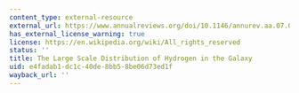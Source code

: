 ```yaml
---
content_type: external-resource
external_url: https://www.annualreviews.org/doi/10.1146/annurev.aa.07.090169.000351
has_external_license_warning: true
license: https://en.wikipedia.org/wiki/All_rights_reserved
status: ''
title: The Large Scale Distribution of Hydrogen in the Galaxy
uid: e4fadab1-dc1c-40de-8bb5-8be06d73ed1f
wayback_url: ''
---
```


